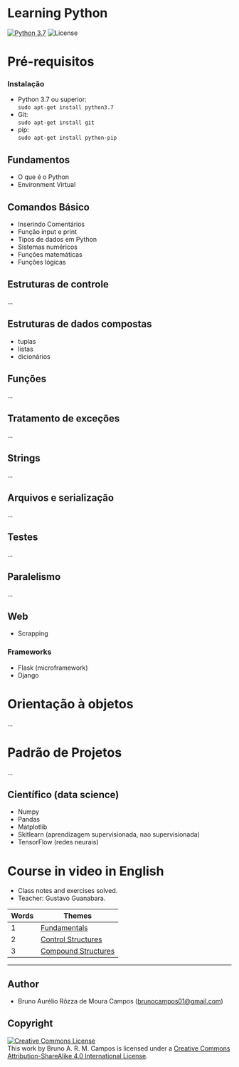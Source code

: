 # **Learning Python**
[![Python 3.7](https://img.shields.io/badge/python-3.7-yellow.svg)](https://www.python.org/downloads/release/python-371/)
![License](https://img.shields.io/badge/Code%20License-MIT-blue.svg)

# Pré-requisitos
### Instalação
- Python 3.7 ou superior:<br/>
`sudo apt-get install python3.7`
- Git:<br/>
`sudo apt-get install git`
- pip:<br/>
`sudo apt-get install python-pip`

## Fundamentos
  - O que é o Python
  - Environment Virtual

## Comandos Básico
  - Inserindo Comentários
  - Função input e print
  - Tipos de dados em Python
  - Sistemas numéricos
  - Funções matemáticas
  - Funções lógicas
  
## Estruturas de controle
...
 
## Estruturas de dados compostas
 - tuplas
 - listas
 - dicionários
 
## Funções
...

## Tratamento de exceções
...

## Strings
...

## Arquivos e serialização
...

## Testes
...

## Paralelismo
...

## Web
- Scrapping

### Frameworks
- Flask (microframework)
- Django

# Orientação à objetos
...

# Padrão de Projetos
...

## Científico (data science)
- Numpy
- Pandas
- Matplotlib
- Skitlearn (aprendizagem supervisionada, nao supervisionada)
- TensorFlow (redes neurais)

# Course in video in English
- Class notes and exercises solved.
- Teacher: Gustavo Guanabara.

Words   | Themes
-------- | ---
1 | [Fundamentals](https://www.youtube.com/playlist?list=PLHz_AreHm4dlKP6QQCekuIPky1CiwmdI6)
2 | [Control Structures](https://www.youtube.com/playlist?list=PLHz_AreHm4dk_nZHmxxf_J0WRAqy5Czye)
3 | [Compound Structures](https://www.youtube.com/watch?v=0LB3FSfjvao&list=PLHz_AreHm4dksnH2jVTIVNviIMBVYyFnH)

---

## Author
- Bruno Aurélio Rôzza de Moura Campos (brunocampos01@gmail.com)
## Copyright
<a rel="license" href="http://creativecommons.org/licenses/by-sa/4.0/"><img alt="Creative Commons License" style="border-width:0" src="https://i.creativecommons.org/l/by-sa/4.0/88x31.png" /></a><br />This work by <span xmlns:cc="http://creativecommons.org/ns#" property="cc:attributionName">Bruno A. R. M. Campos</span> is licensed under a <a rel="license" href="http://creativecommons.org/licenses/by-sa/4.0/">Creative Commons Attribution-ShareAlike 4.0 International License</a>.
